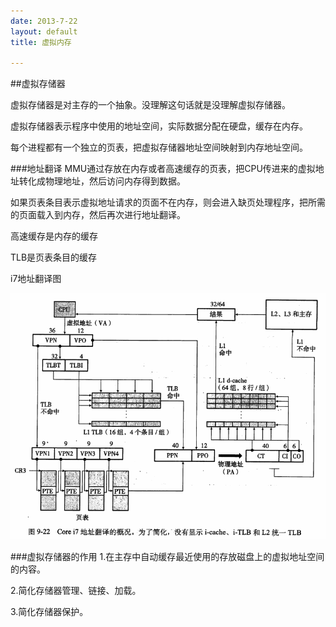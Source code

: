 ```yaml
---
date: 2013-7-22
layout: default
title: 虚拟内存

---
```

##虚拟存储器

虚拟存储器是对主存的一个抽象。没理解这句话就是没理解虚拟存储器。

虚拟存储器表示程序中使用的地址空间，实际数据分配在硬盘，缓存在内存。

每个进程都有一个独立的页表，把虚拟存储器地址空间映射到内存地址空间。

###地址翻译
MMU通过存放在内存或者高速缓存的页表，把CPU传进来的虚拟地址转化成物理地址，然后访问内存得到数据。

如果页表条目表示虚拟地址请求的页面不在内存，则会进入缺页处理程序，把所需的页面载入到内存，然后再次进行地址翻译。

高速缓存是内存的缓存

TLB是页表条目的缓存

i7地址翻译图

![](https://github.com/garydai/garydai.github.com/raw/master/_posts/pic/address_translate.PNG)  

###虚拟存储器的作用
1.在主存中自动缓存最近使用的存放磁盘上的虚拟地址空间的内容。

2.简化存储器管理、链接、加载。

3.简化存储器保护。




